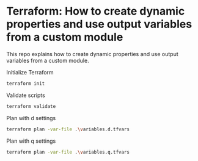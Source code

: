 # Terraform: How to create dynamic properties and use output variables from a custom module 

This repo explains how to create dynamic properties and use output variables from a custom module.

Initialize Terraform
``` bash
terraform init
```

Validate scripts
``` bash
terraform validate
```

Plan with d settings
``` bash
terraform plan -var-file .\variables.d.tfvars
```

Plan with q settings
``` bash
terraform plan -var-file .\variables.q.tfvars